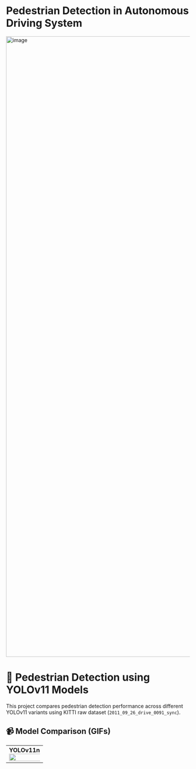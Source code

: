 # Pedestrian Detection in Autonomous Driving System
<img width="1698" alt="image" src="https://github.com/user-attachments/assets/b449c4bc-6447-460f-9ff3-69946aea37a8" />

# 🧠 Pedestrian Detection using YOLOv11 Models

This project compares pedestrian detection performance across different YOLOv11 variants using KITTI raw dataset (`2011_09_26_drive_0091_sync`).

## 📹 Model Comparison (GIFs)

<table>
  <tr>
    <td align="center">
      <b>YOLOv11n</b><br>
      <img src="gifs/yolo11_comparison_git.gif" width="120%" height="120%">
    </td>
  </tr>
</table>
